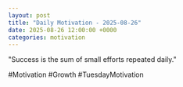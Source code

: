 ```yaml
---
layout: post
title: "Daily Motivation - 2025-08-26"
date: 2025-08-26 12:00:00 +0000
categories: motivation
---
```


"Success is the sum of small efforts repeated daily."

#Motivation #Growth #TuesdayMotivation
